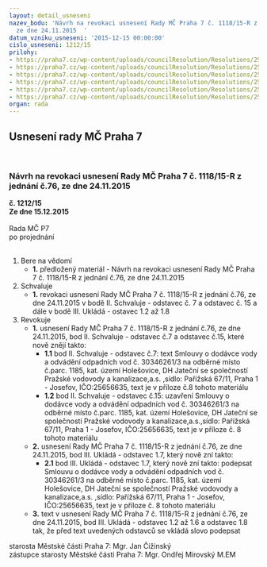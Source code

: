 ```yaml
---
layout: detail_usneseni
nazev_bodu: 'Návrh na revokaci usnesení Rady MČ Praha 7 č. 1118/15-R z jednání č.76,
  ze dne 24.11.2015  '
datum_vzniku_usneseni: '2015-12-15 00:00:00'
cislo_usneseni: 1212/15
prilohy:
- https://praha7.cz/wp-content/uploads/councilResolution/Resolutions/25637/81-15-d%c5%afvodov%c3%a1_revo_pvk8.doc
- https://praha7.cz/wp-content/uploads/councilResolution/Resolutions/25637/81-15-pvk_8_smluv.doc
- https://praha7.cz/wp-content/uploads/councilResolution/Resolutions/25637/81-15-pvk_30346261.pdf
- https://praha7.cz/wp-content/uploads/councilResolution/Resolutions/25637/81-15-pvk_pokra%c4%8dov%c3%a1n%c3%ad_smlouvy.pdf
- https://praha7.cz/wp-content/uploads/councilResolution/Resolutions/25637/81-15-pvk_v%c3%bdpis_12.pdf
- https://praha7.cz/wp-content/uploads/councilResolution/Resolutions/25637/81-15-pvk_dph_12.doc
organ: rada
---
```

<div id="ucUsn_pList" class="usn">
	<span><h2>Usnesení rady MČ Praha 7 </h2>
<br></span><div class="standBody">
<span><h3>Návrh na revokaci usnesení Rady MČ Praha 7 č. 1118/15-R z jednání č.76, ze dne 24.11.2015  </h3></span><div class="center">
		<strong>č. 1212/15</strong><br>
	</div>
<div class="center">
		<strong>Ze dne 15.12.2015</strong><br><br>
	</div>Rada MČ P7<br> po projednání<br><br><ol>
<li>Bere na vědomí<ul><li>
<strong>1.</strong> předložený materiál - Návrh na revokaci usnesení Rady MČ Praha 7 č. 1118/15-R z jednání č.76, ze dne 24.11.2015  </li></ul>
</li>
<li>Schvaluje<ul><li>
<strong>1.</strong> revokaci  usnesení Rady MČ Praha 7   č. 1118/15-R z jednání č.76, ze dne 24.11.2015 v bodě II. Schvaluje - odstavec č. 7 a odstavec č. 15  a dále v bodě III. Ukládá - ostavec 1.2 až 1.8 </li></ul>
</li>
<li>Revokuje<ul>
<li>
<strong>1.</strong> usnesení Rady MČ Praha 7  č. 1118/15-R z jednání č.76, ze dne 24.11.2015, bod II. Schvaluje -  odstavec č.7 a odstavec č.15, které nově znějí takto:  <ul>
<li>
<strong>1.1</strong> bod II. Schvaluje - odstavec č.7: text Smlouvy o dodávce vody a odvádění odpadních vod č. 30346261/3 na odběrné místo č.parc. 1185, kat. území Holešovice,  DH Jateční se společností Pražské vodovody a kanalizace,a.s. ,sídlo: Pařížská 67/11, Praha 1 - Josefov, IČO:25656635, text je v příloze č.8  tohoto materiálu </li>
<li>
<strong>1.2</strong> bod II. Schvaluje - odstavec č.15: uzavření Smlouvy o dodávce vody a odvádění odpadních vod č. 30346261/3 na odběrné místo č.parc. 1185, kat. území Holešovice,  DH Jateční se společností Pražské vodovody a kanalizace,a.s.,sídlo: Pařížská 67/11, Praha 1 - Josefov, IČO:25656635, text je v příloze č. 8 tohoto materiálu </li>
</ul>
</li>
<li>
<strong>2.</strong> usnesení Rady MČ Praha 7  č. 1118/15-R z jednání č.76, ze dne 24.11.2015, bod III. Ukládá - odstavec 1.7, který nově zní takto: <ul><li>
<strong>2.1</strong> bod III. Ukládá - odstavec 1.7, který nově zní takto: podepsat Smlouvu o dodávce vody a odvádění odpadních vod  č. 30346261/3 na odběrné místo č.parc. 1185, kat. území Holešovice,  DH Jateční se společností Pražské vodovody a kanalizace,a.s. ,sídlo: Pařížská 67/11, Praha 1 - Josefov, IČO:25656635,  text je v příloze č. 8 tohoto materiálu </li></ul>
</li>
<li>
<strong>3.</strong> text  v usnesení Rady MČ Praha 7  č. 1118/15-R z jednání č.76, ze dne 24.11.2015, bod III. Ukládá - odstavec 1.2 až 1.6 a odstavec 1.8 tak, že před text uvedených odstavců  se vkládá slovo podepsat </li>
</ul>
</li>
</ol>starosta Městské části Praha 7: Mgr. Jan Čižinský<br>zástupce starosty Městské části Praha 7: Mgr. Ondřej Mirovský M.EM 
</div>
</div>